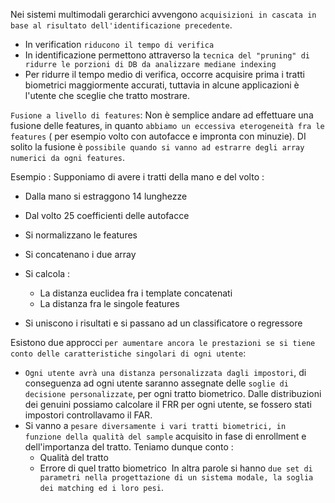 Nei sistemi multimodali gerarchici avvengono `acquisizioni in cascata in base al risultato dell'identificazione precedente`.
- In verification `riducono il tempo di verifica`
- In identificazione permettono attraverso la `tecnica del "pruning" di ridurre le porzioni di DB da analizzare mediane indexing`
- Per ridurre il tempo medio di verifica, occorre acquisire prima i tratti biometrici maggiormente accurati, tuttavia in alcune applicazioni è l'utente che sceglie che tratto mostrare.

`Fusione a livello di features`:
Non è semplice andare ad effettuare una fusione delle features, in quanto `abbiamo un eccessiva eterogeneità fra le features` ( per esempio volto con autofacce e impronta con minuzie).
DI solito la fusione è `possibile quando si vanno ad estrarre degli array numerici da ogni features`.

Esempio :
Supponiamo di avere i tratti della mano e del volto :
- Dalla mano si estraggono 14 lunghezze
- Dal volto 25 coefficienti delle autofacce

- Si normalizzano le features
- Si concatenano i due array
- Si calcola :
	- La distanza euclidea fra i template concatenati
	- La distanza fra le singole features
- Si uniscono i risultati e si passano ad un classificatore o regressore

Esistono due approcci `per aumentare ancora le prestazioni se si tiene conto delle caratteristiche singolari di ogni utente`:
- `Ogni utente avrà una distanza personalizzata dagli impostori`, di conseguenza ad ogni utente saranno assegnate delle `soglie di decisione personalizzate`, per ogni tratto biometrico.
	Dalle distribuzioni dei genuini possiamo calcolare il FRR per ogni utente, se fossero stati impostori controllavamo il FAR.
- Si vanno a `pesare diversamente i vari tratti biometrici, in funzione della qualità del sample` acquisito in fase di enrollment e dell'importanza del tratto. Teniamo dunque conto :
	- Qualità del tratto
	- Errore di quel tratto biometrico 
In altra parole si hanno `due set di parametri nella progettazione di un sistema modale, la soglia dei matching ed i loro pesi`.